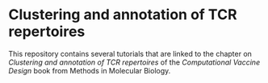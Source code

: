 # Clustering and annotation of TCR repertoires
This repository contains several tutorials that are linked to the chapter on *Clustering and annotation of TCR repertoires* of the *Computational Vaccine Design* book from Methods in Molecular Biology.
